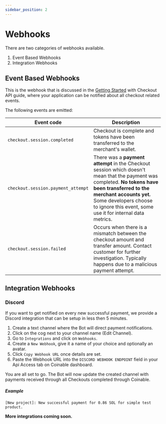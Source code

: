```yaml
---
sidebar_position: 2
---
```


# Webhooks

There are two categories of webhooks available.

1. Event Based Webhooks
2. Integration Webhooks

## Event Based Webhooks

This is the webhook that is discussed in the [Getting Started](https://docs.coinablepay.com/developers/checkouts/getting-started) with Checkout API guide, where your application can be notified about all checkout related events.

The following events are emitted:

| Event code                         | Description                                                                                                                                                                                                                                                      |
| ---------------------------------- | ---------------------------------------------------------------------------------------------------------------------------------------------------------------------------------------------------------------------------------------------------------------- |
| `checkout.session.completed`       | Checkout is complete and tokens have been transferred to the merchant's wallet.                                                                                                                                                                                  |
| `checkout.session.payment_attempt` | There was a **payment attempt** in the Checkout session which doesn't mean that the payment was completed. **No tokens have been transferred to the merchant accounts yet.** Some developers choose to ignore this event, some use it for internal data metrics. |
| `checkout.session.failed`          | Occurs when there is a mismatch between the checkout amount and transfer amount. Contact customer for further investigation. Typically happens due to a malicious payment attempt.                                                                               |

## Integration Webhooks

### Discord

If you want to get notified on every new successful payment, we provide a Discord integration that can be setup in less then 5 minutes.

1. Create a text channel where the Bot will direct payment notifications.
2. Click on the cog next to your channel name (Edit Channel).
3. Go to `Integrations` and click on `Webhooks`.
4. Create a `New Webhook`, give it a name of your choice and optionally an avatar.
5. Click `Copy Webhook URL` once details are set.
6. Paste the Webhook URL into the `DISCORD WEBHOOK ENDPOINT` field in your Api Access tab on Coinable dashboard.

You are all set to go. The Bot will now update the created channel with payments received through all Checkouts completed through Coinable.

##### Example

```
[New project]: New successful payment for 0.86 SOL for simple test product.
```

**More integrations coming soon.**
